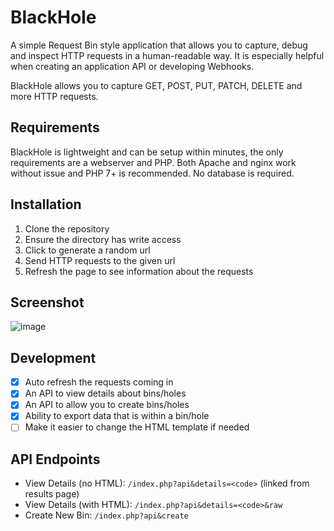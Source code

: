 # BlackHole
A simple Request Bin style application that allows you to capture, debug and inspect HTTP requests in a human-readable way. It is especially helpful when creating an application API or developing Webhooks.

BlackHole allows you to capture GET, POST, PUT, PATCH, DELETE and more HTTP requests.

## Requirements
BlackHole is lightweight and can be setup within minutes, the only requirements are a webserver and PHP. Both Apache and nginx work without issue and PHP 7+ is recommended. No database is required.

## Installation
1. Clone the repository
1. Ensure the directory has write access
1. Click to generate a random url
1. Send HTTP requests to the given url
1. Refresh the page to see information about the requests

## Screenshot
![image](https://user-images.githubusercontent.com/7994724/183115278-518653c4-5336-4c24-853e-95dab4b6321d.png)

## Development
- [x] Auto refresh the requests coming in
- [x] An API to view details about bins/holes
- [x] An API to allow you to create bins/holes
- [x] Ability to export data that is within a bin/hole
- [ ] Make it easier to change the HTML template if needed

## API Endpoints
* View Details (no HTML): `/index.php?api&details=<code>` (linked from results page)
* View Details (with HTML): `/index.php?api&details=<code>&raw`
* Create New Bin: `/index.php?api&create`
